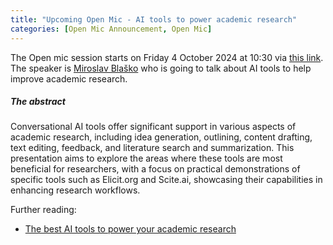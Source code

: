 ```yaml
---
title: "Upcoming Open Mic - AI tools to power academic research"
categories: [Open Mic Announcement, Open Mic]
---
```

The Open mic session starts on Friday 4 October 2024 at 10:30 via [this link](https://meet.jit.si/open-mic-kbss). The speaker is [Miroslav Blaško](https://kbss.felk.cvut.cz/web/team#miroslav-blaško) who is going to talk about AI tools to help improve academic research.


##### The abstract

Conversational AI tools offer significant support in various aspects of academic research, including idea generation, outlining, content drafting, text editing, feedback, and literature search and summarization. This presentation aims to explore the areas where these tools are most beneficial for researchers, with a focus on practical demonstrations of specific tools such as Elicit.org and Scite.ai, showcasing their capabilities in enhancing research workflows.

Further reading:
* [The best AI tools to power your academic research](https://www.euronews.com/next/2024/01/20/best-ai-tools-academic-research-chatgpt-consensus-chatpdf-elicit-research-rabbit-scite)
